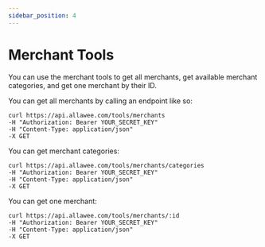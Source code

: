 ```yaml
---
sidebar_position: 4
---
```


# Merchant Tools

You can use the merchant tools to get all merchants, get available merchant categories, and get one merchant by their ID.

You can get all merchants by calling an endpoint like so:

```
curl https://api.allawee.com/tools/merchants
-H "Authorization: Bearer YOUR_SECRET_KEY"
-H "Content-Type: application/json"
-X GET
```

You can get merchant categories:

```
curl https://api.allawee.com/tools/merchants/categories
-H "Authorization: Bearer YOUR_SECRET_KEY"
-H "Content-Type: application/json"
-X GET
```

You can get one merchant:

```
curl https://api.allawee.com/tools/merchants/:id
-H "Authorization: Bearer YOUR_SECRET_KEY"
-H "Content-Type: application/json"
-X GET
```
